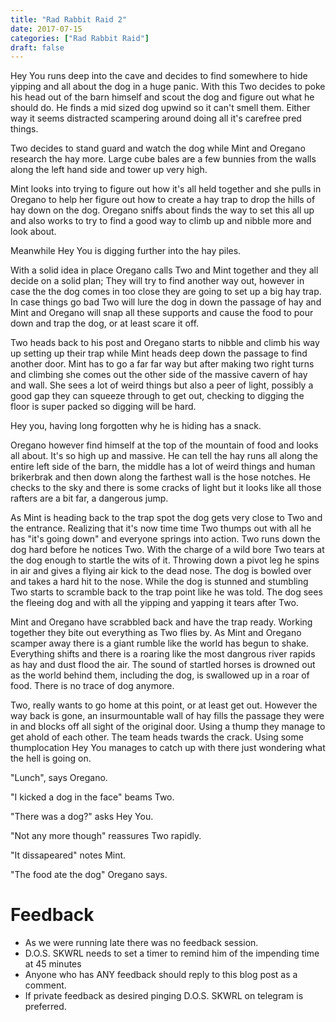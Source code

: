 ```yaml
---
title: "Rad Rabbit Raid 2"
date: 2017-07-15
categories: ["Rad Rabbit Raid"]
draft: false
---
```


Hey You runs deep into the cave and decides to find somewhere to hide yipping and all about the dog in a huge panic. With this Two decides to poke his head out of the barn himself and scout the dog and figure out what he should do. He finds a mid sized dog upwind so it can't smell them. Either way it seems distracted scampering around doing all it's carefree pred things.

Two decides to stand guard and watch the dog while Mint and Oregano research the hay more. Large cube bales are a few bunnies from the walls along the left hand side and tower up very high.

Mint looks into trying to figure out how it's all held together and she pulls in Oregano to help her figure out how to create a hay trap to drop the hills of hay down on the dog. Oregano sniffs about finds the way to set this all up and also works to try to find a good way to climb up and nibble more and look about.

Meanwhile Hey You is digging further into the hay piles.

With a solid idea in place Oregano calls Two and Mint together and they all decide on a solid plan; They will try to find another way out, however in case the the dog comes in too close they are going to set up a big hay trap. In case things go bad Two will lure the dog in down the passage of hay and Mint and Oregano will snap all these supports and cause the food to pour down and trap the dog, or at least scare it off.

Two heads back to his post and Oregano starts to nibble and climb his way up setting up their trap while Mint heads deep down the passage to find another door. Mint has to go a far far way but after making two right turns and climbing she comes out the other side of the massive cavern of hay and wall. She sees a lot of weird things but also a peer of light, possibly a good gap they can squeeze through to get out, checking to digging the floor is super packed so digging will be hard.

Hey you, having long forgotten why he is hiding has a snack.

Oregano however find himself at the top of the mountain of food and looks all about. It's so high up and massive. He can tell the hay runs all along the entire left side of the barn, the middle has a lot of weird things and human brikerbrak and then down along the farthest wall is the hose notches. He checks to the sky and there is some cracks of light but it looks like all those rafters are a bit far, a dangerous jump.

As Mint is heading back to the trap spot the dog gets very close to Two and the entrance. Realizing that it's now time time Two thumps out with all he has "it's going down" and everyone springs into action. Two runs down the dog hard before he notices Two. With the charge of a wild bore Two tears at the dog enough to startle the wits of it. Throwing down a pivot leg he spins in air and gives a flying air kick to the dead nose. The dog is bowled over and takes a hard hit to the nose. While the dog is stunned and stumbling Two starts to scramble back to the trap point like he was told. The dog sees the fleeing dog and with all the yipping and yapping it tears after Two.

Mint and Oregano have scrabbled back and have the trap ready. Working together they bite out everything as Two flies by. As Mint and Oregano scamper away there is a giant rumble like the world has begun to shake. Everything shifts and there is a roaring like the most dangrous river rapids as hay and dust flood the air. The sound of startled horses is drowned out as the world behind them, including the dog, is swallowed up in a roar of food. There is no trace of dog anymore.

Two, really wants to go home at this point, or at least get out. However the way back is gone, an insurmountable wall of hay fills the passage they were in and blocks off all sight of the original door. Using a thump they manage to get ahold of each other. The team heads twards the crack. Using some thumplocation Hey You manages to catch up with there just wondering what the hell is going on.

"Lunch", says Oregano.

"I kicked a dog in the face" beams Two.

"There was a dog?" asks Hey You.

"Not any more though" reassures Two rapidly.

"It dissapeared" notes Mint.

"The food ate the dog" Oregano says.

# Feedback
* As we were running late there was no feedback session.
* D.O.S. SKWRL needs to set a timer to remind him of the impending time at 45 minutes
* Anyone who has ANY feedback should reply to this blog post as a comment.
* If private feedback as desired pinging D.O.S. SKWRL on telegram is preferred.
